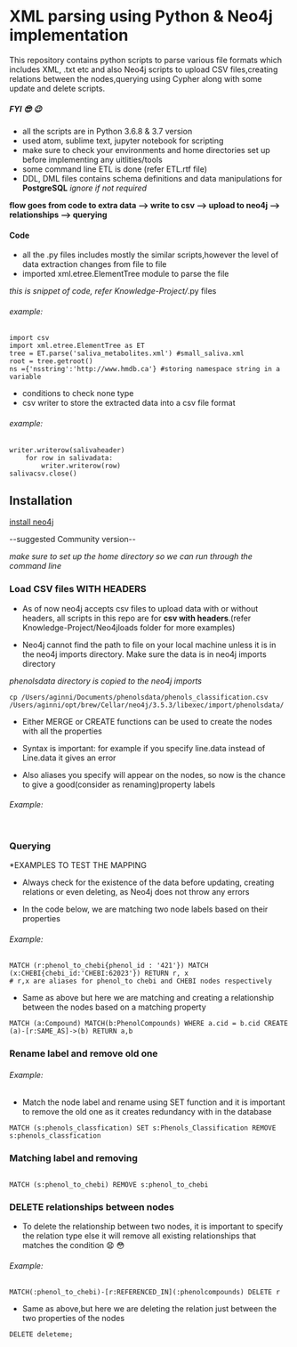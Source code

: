 # XML parsing using Python & Neo4j implementation

This repository contains python scripts to parse various file formats which includes XML, .txt etc and also Neo4j scripts to upload CSV files,creating relations between the nodes,querying using Cypher along with some update and delete scripts.

##### FYI :sunglasses: :wink:

* all the scripts are in Python 3.6.8 & 3.7 version
* used atom, sublime text, jupyter notebook for scripting
* make sure to check your environments and home directories set up before implementing any uitlities/tools
* some command line ETL is done (refer ETL.rtf file)
* DDL, DML files contains schema definitions and data manipulations for **PostgreSQL** *ignore if not required*

**flow goes from code to extra data  --> write to csv --> upload to neo4j --> relationships --> querying**

#### Code 

* all the .py files includes mostly the similar scripts,however the level of data extraction changes from file to file
* imported xml.etree.ElementTree module to parse the file 

*this is snippet of code, refer Knowledge-Project/*.py files

###### example:

```python3    
import csv
import xml.etree.ElementTree as ET
tree = ET.parse('saliva_metabolites.xml') #small_saliva.xml
root = tree.getroot()
ns ={'nsstring':'http://www.hmdb.ca'} #storing namespace string in a variable 
```
* conditions to check none type
* csv writer to store the extracted data into a csv file format

###### example:

```python3
writer.writerow(salivaheader)
	for row in salivadata:
		writer.writerow(row)
salivacsv.close()
```

## Installation
[install neo4j](https://neo4j.com/download-center/#releases) 

--suggested Community version-- 

*make sure to set up the home directory so we can run through the command line*

### Load CSV files WITH HEADERS 

* As of now neo4j accepts csv files to upload data with or without headers, all scripts in this repo are for **csv with headers**.(refer Knowledge-Project/Neo4jloads folder for more examples)

* Neo4j cannot find the path to file on your local machine unless it is in the neo4j imports directory. Make sure the data is in neo4j imports directory

*phenolsdata directory is copied to the neo4j imports*

```neo4j
cp /Users/aginni/Documents/phenolsdata/phenols_classification.csv /Users/aginni/opt/brew/Cellar/neo4j/3.5.3/libexec/import/phenolsdata/
```
* Either MERGE or CREATE functions can be used to create the nodes with all the properties

* Syntax is important: for example if you specify line.data instead of Line.data it gives an error

* Also aliases you specify will appear on the nodes, so now is the chance to give a good(consider as renaming)property labels

###### Example:

```LOAD CSV WITH HEADERS FROM 'file:///phenolsdata/phenols_classification.csv' AS Line CREATE (:phenols_classfication {class: Line.class, subclass: Line.subclass, compound_name: Line.compound_name, phenol_id: Line.phenol_id, mol_wt: Line.mol_wt, formula: Line.formula})
```

### Querying

*EXAMPLES TO TEST THE MAPPING

* Always check for the existence of the data before updating, creating relations or even deleting, as Neo4j does not throw any errors 

* In the code below, we are matching two node labels based on their properties

###### Example:

```
MATCH (r:phenol_to_chebi{phenol_id : '421'}) MATCH (x:CHEBI{chebi_id:'CHEBI:62023'}) RETURN r, x 
# r,x are aliases for phenol_to chebi and CHEBI nodes respectively
```

* Same as above but here we are matching and creating a relationship between the nodes based on a matching property

``` 
MATCH (a:Compound) MATCH(b:PhenolCompounds) WHERE a.cid = b.cid CREATE (a)-[r:SAME_AS]->(b) RETURN a,b
```

### Rename label and remove old one

###### Example:

* Match the node label and rename using SET function and it is important to remove the old one as it creates redundancy with in the database

```
MATCH (s:phenols_classfication) SET s:Phenols_Classification REMOVE s:phenols_classfication
```

### Matching label and removing

``` MATCH (s:phenol_to_pubmed) REMOVE s:phenol_to_pubmed  #to remove any unnecessary nodes

MATCH (s:phenol_to_chebi) REMOVE s:phenol_to_chebi
```

### DELETE relationships between nodes

* To delete the relationship between two nodes, it is important to specify the relation type else it will remove all existing relationships that matches the condition :anguished: :flushed:

###### Example:

``` MATCH(:phenol_to_chebi)-[r:REFERENCED_IN](:phenolcompounds) DELETE r ```

* Same as above,but here we are deleting the relation just between the two properties of the nodes

``` MATCH (r:phenol_to_chebi{phenol_id : '421'})-[deleteme:SAME_AS]->(x:CHEBI{chebi_id:'CHEBI:62023'})
DELETE deleteme;
```



